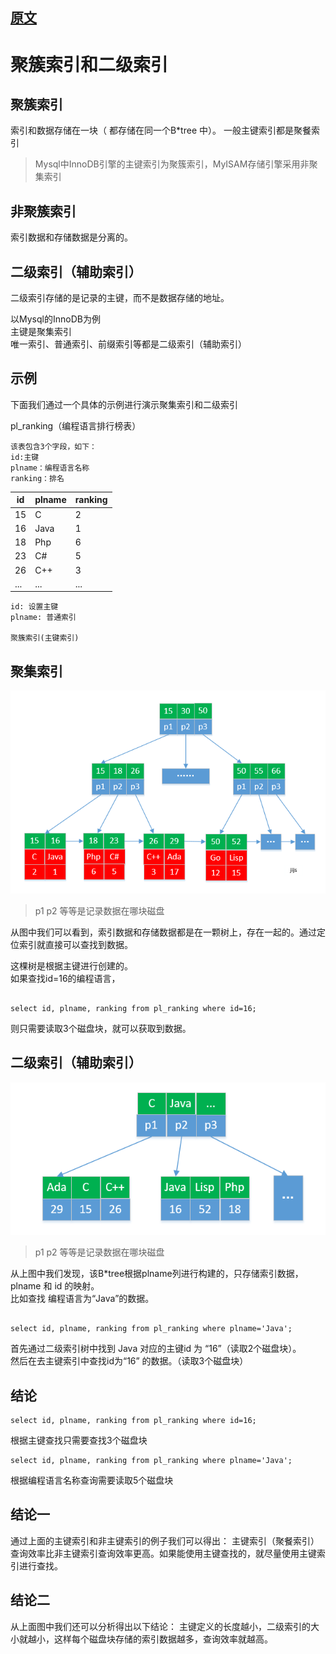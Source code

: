 
## [原文](https://www.jianshu.com/p/23524cc57ca4)

# 聚簇索引和二级索引

## 聚簇索引
索引和数据存储在一块（ 都存储在同一个B*tree 中）。
一般主键索引都是聚餐索引

> Mysql中InnoDB引擎的主键索引为聚簇索引，MyISAM存储引擎采用非聚集索引

## 非聚簇索引

索引数据和存储数据是分离的。

## 二级索引（辅助索引）  
二级索引存储的是记录的主键，而不是数据存储的地址。

以Mysql的InnoDB为例  
主键是聚集索引   
唯一索引、普通索引、前缀索引等都是二级索引（辅助索引）

## 示例
下面我们通过一个具体的示例进行演示聚集索引和二级索引   

pl_ranking（编程语言排行榜表）
```
该表包含3个字段，如下：
id:主键
plname：编程语言名称
ranking：排名

```


id | plname | ranking
|---|---|---
15  | C    | 2
16  | Java | 1
18  | Php  | 6
23  | C#   | 5
26  | C++  | 3
... | ...  | ...



```
id: 设置主键
plname: 普通索引

聚簇索引(主键索引)
```

## 聚集索引

![](../images/mysql/marjor_index.png)

> p1 p2 等等是记录数据在哪块磁盘

从图中我们可以看到，索引数据和存储数据都是在一颗树上，存在一起的。通过定位索引就直接可以查找到数据。

这棵树是根据主键进行创建的。   
如果查找id=16的编程语言，   
```mysql

select id, plname, ranking from pl_ranking where id=16;

```
则只需要读取3个磁盘块，就可以获取到数据。

## 二级索引（辅助索引）


![](../images/mysql/second_index.png)

> p1 p2 等等是记录数据在哪块磁盘

从上图中我们发现，该B*tree根据plname列进行构建的，只存储索引数据，plname 和 id 的映射。   
比如查找 编程语言为“Java”的数据。
```mysql

select id, plname, ranking from pl_ranking where plname='Java';

```
首先通过二级索引树中找到 Java 对应的主键id 为 “16”（读取2个磁盘块）。   
然后在去主键索引中查找id为“16” 的数据。（读取3个磁盘块）

## 结论

```mysql
select id, plname, ranking from pl_ranking where id=16;

```
根据主键查找只需要查找3个磁盘块

```mysql
select id, plname, ranking from pl_ranking where plname='Java';

```
根据编程语言名称查询需要读取5个磁盘块

## 结论一
通过上面的主键索引和非主键索引的例子我们可以得出：
主键索引（聚餐索引）查询效率比非主键索引查询效率更高。如果能使用主键查找的，就尽量使用主键索引进行查找。

## 结论二
从上面图中我们还可以分析得出以下结论：
主键定义的长度越小，二级索引的大小就越小，这样每个磁盘块存储的索引数据越多，查询效率就越高。
 